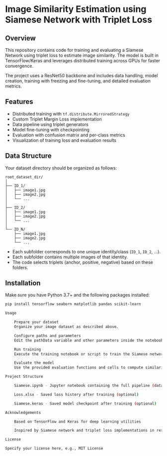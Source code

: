 # Image Similarity Estimation using Siamese Network with Triplet Loss

## Overview
This repository contains code for training and evaluating a Siamese Network using triplet loss to estimate image similarity. The model is built in TensorFlow/Keras and leverages distributed training across GPUs for faster convergence.

The project uses a ResNet50 backbone and includes data handling, model creation, training with freezing and fine-tuning, and detailed evaluation metrics.

## Features
- Distributed training with `tf.distribute.MirroredStrategy`
- Custom Triplet Margin Loss implementation
- Data pipeline using triplet generators
- Model fine-tuning with checkpointing
- Evaluation with confusion matrix and per-class metrics
- Visualization of training loss and evaluation results

## Data Structure

Your dataset directory should be organized as follows:

```
root_dataset_dir/
│
├── ID_1/
│   ├── image1.jpg
│   ├── image2.jpg
│   └── ...
│
├── ID_2/
│   ├── image1.jpg
│   ├── image2.jpg
│   └── ...
│
└── ID_N/
    ├── image1.jpg
    ├── image2.jpg
    └── ...
```

- Each subfolder corresponds to one unique identity/class (`ID_1`, `ID_2`, …).
- Each subfolder contains multiple images of that identity.
- The code selects triplets (anchor, positive, negative) based on these folders.

## Installation
Make sure you have Python 3.7+ and the following packages installed:

```bash
pip install tensorflow seaborn matplotlib pandas scikit-learn

Usage

    Prepare your dataset
    Organize your image dataset as described above.

    Configure paths and parameters
    Edit the pathData variable and other parameters inside the notebook or scripts as needed.

    Run training
    Execute the training notebook or script to train the Siamese network.

    Evaluate the model
    Use the provided evaluation functions and cells to compute similarity metrics and visualize results.

Project Structure

    Siamese.ipynb - Jupyter notebook containing the full pipeline (data loading, training, evaluation)

    Loss.xlsx - Saved loss history after training (optional)

    Siamese.keras - Saved model checkpoint after training (optional)

Acknowledgements

    Based on TensorFlow and Keras for deep learning utilities

    Inspired by Siamese network and triplet loss implementations in research papers

License

Specify your license here, e.g., MIT License
